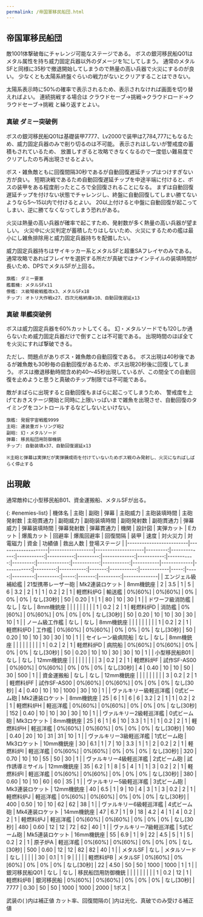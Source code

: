 ```yaml
---
permalink: /帝国軍移民船団.html
---
```

## 帝国軍移民船団

敵1001体撃破毎にチャレンジ可能なステージである。
ボスの銀河移民船Q01はメタル属性を持ち威力固定兵器以外のダメージを1にしてしまう。
通常のメタルSFと同様に35秒で撤退開始してしまうので熱量の高い兵器で火災にするのが良い。
少なくとも太陽系終盤ぐらいの戦力がないとクリアすることはできない。

太陽系表示時に50%の確率で表示されるため、表示されなければ画面を切り替えればよい。
連続挑戦する場合は クラウドセーブ→挑戦→クラウドロード→クラウドセーブ→挑戦 と繰り返すとよい。

### 真破 ダミー突破例

ボスの銀河移民船Q01は基礎装甲7777、Lv2000で装甲は7,784,777にもなるため、威力固定兵器のみで削り切るのは不可能。
表示されはしないが警戒度の蓄積もされているため、
放置しすぎると攻略できなくなるので一度低い難易度でクリアしたのち再出現させるとよい。

ボス・雑魚敵ともに回復間隔30秒であるが自動回復遅延チップはつけすぎない方が良い。
短期決戦であるため自動回復遅延チップを中途半端に付けると、ボスの装甲をある程度削ったところで全回復されることになる。
まずは自動回復遅延チップを付けない状態でチャレンジし、終盤に自動回復してしまい勝てないようなら5～15以内で付けるとよい。
20以上付けると中盤に自動回復が起こってしまい、逆に勝てなくなってしまう恐れがある。

火災は熱量の高い兵器が確率で起こすため、発射数が多く熱量の高い兵器が望ましい。
火災中に火災判定が蓄積したりはしないため、火災にするための艦は最小にし雑魚排除用と威力固定兵器持ちを配備したい。

威力固定兵器持ちはサイキッカー系とメタルSFと超重SAフレイヤのみである。
通常攻略であればフレイヤを選択する所だが真破ではナインテイルの装填時間が長いため、DPSでメタルSFが上回る。

```
旗艦: ダミー要塞
艦載機: メタルSFx11
僚艦: ス級弩級戦艦改x3、メタルSFx18
チップ: オトリ大作戦x27、四次元格納庫x10、自動回復遅延x13
```

### 真破 単艦突破例

ボスは威力固定兵器を60%カットしてくる。
幻・メタルソードでも120しか通らないため威力固定兵器だけで倒すことは不可能である。
出現時間のほぼ全てを火災にすれば撃破できる。

ただし、問題点がありボス・雑魚敵の自動回復である。
ボス出現は40秒後であるが雑魚敵も30秒毎の自動回復があるため、ボス出現20秒後に回復してしまう。
ボスは撤退移動時間含め約40～45秒出現しているが、この間全ての自動回復を止めようと思うと真破のチップ制限では不可能である。

敵がまばらに出現すると自動回復もまばらに起こってしまうため、
警戒度を上げておきステージ開始と同時に上限いっぱいまで雑魚を出現させ、自動回復のタイミングをコントロールするなどしないといけない。

```
旗艦: 発掘宇宙戦艦9999
主砲: 連装重ガトリング砲2
副砲: 幻・メタルソード
弾幕: 移民船団用防御機銃
チップ: 自動装填x37、自動回復遅延x13

※主砲と弾幕は実弾だが実弾錬成術を付けていないためボス戦のみ発射し、火災になればしばらく停止する
```

## 出現敵

通常敵枠に小型移民船B01、資金運搬船、メタルSFが出る。

{: #enemies-list}
| 機体名                  | 主砲               | 副砲             | 弾幕               | 主砲威力 | 主砲装填時間 | 主砲発射数 | 主砲貫通力 | 副砲威力 | 副砲装填時間 | 副砲発射数 | 副砲貫通力 | 弾幕威力 | 弾幕装填時間 | 弾幕発射数 | 弾幕貫通力 | 機関      | 設計図      | 実弾カット |  Eカット | 爆風カット | 回避率 | 爆風回避率 | 回復間隔   | 装甲 | 速度 | 対火災力 | 対電磁力 | 資金 | 功績値 | 救出人数 | 登場ステージ |
|-------------------------|--------------------|------------------|--------------------|---------:|-------------:|-----------:|-----------:|---------:|-------------:|-----------:|-----------:|---------:|-------------:|-----------:|-----------:|-----------|-------------|-----------:|---------:|-----------:|-------:|-----------:|------------|-----:|-----:|---------:|---------:|-----:|-------:|---------:|--------------|
| エンジェル級補給艦      | 21型携帯レーザー砲 | Mk2連装ロケット  | 8mm機銃座          |        2 |          3.5 |          1 |          5 |        6 |          3.2 |          2 |          1 |        1 |          0.2 |          2 |          1 | 軽燃料炉G | 輸送艦      |    0%[60%] |  0%[60%] |         0% |     0% |         0% | なし[30秒] |   50 | 0.20 |        1 |        1 |   80 |     10 |       30 | 1            |
| ドワーフ級消防艦        | なし               | なし             | 8mm機銃座          |          |              |            |            |          |              |            |            |        1 |          0.2 |          2 |          1 | 軽燃料炉D | 消防艦      |    0%[60%] |  0%[60%] |         0% |     0% |         0% | なし[30秒] |   50 | 0.20 |       10 |       10 |   30 |     30 |       10 | 1            |
| ノーム級工作艦          | なし               | なし             | 8mm機銃座          |          |              |            |            |          |              |            |            |        1 |          0.2 |          2 |          1 | 軽燃料炉D | 工作艦      |    0%[60%] |  0%[60%] |         0% |     0% |         0% | なし[30秒] |   50 | 0.20 |       10 |       10 |   30 |     30 |       10 | 1            |
| セイレーン級病院船      | なし               | なし             | 8mm機銃座          |          |              |            |            |          |              |            |            |        1 |          0.2 |          2 |          1 | 軽燃料炉D | 病院船      |    0%[60%] |  0%[60%] |         0% |     0% |         0% | なし[30秒] |   50 | 0.20 |       10 |       10 |   30 |     30 |       10 | 1            |
| 小型移民船B01           | なし               | なし             | 12mm機銃座         |          |              |            |            |          |              |            |            |        3 |          0.2 |          2 |          1 | 軽燃料炉F | 試作SF-AS00 |    0%[60%] |  0%[60%] |         0% |     0% |         0% | なし[30秒] |    4 | 0.40 |       10 |       10 |   50 |     30 |      500 | 1            |
| 資金運搬船              | なし               | なし             | 12mm機銃座         |          |              |            |            |          |              |            |            |        3 |          0.2 |          2 |          1 | 軽燃料炉F | 試作SF-AS00 |    0%[60%] |  0%[60%] |         0% |     0% |         0% | なし[30秒] |    4 | 0.40 |       10 |       10 | 1000 |     30 |       10 | 1            |
| ヴァルキリー級軽巡洋艦  | 0式ビーム砲        | Mk2連装ロケット  | 8mm機銃座          |       25 |            6 |          1 |          6 |        6 |          3.2 |          2 |          1 |        1 |          0.2 |          2 |          1 | 軽燃料炉H | 軽巡洋艦    |    0%[60%] |  0%[60%] |         0% |     0% |         0% | なし[30秒] |  152 | 0.40 |       10 |       10 |   30 |     30 |       10 | 1            |
| ヴァルキリー2級軽巡洋艦 | 0式ビーム砲        | Mk3ロケット      | 8mm機銃座          |       25 |            6 |          1 |          6 |       10 |          3.3 |          1 |          1 |        1 |          0.2 |          2 |          1 | 軽燃料炉H | 軽巡洋艦    |    0%[60%] |  0%[60%] |         0% |     0% |         0% | なし[30秒] |  160 | 0.40 |       20 |       10 |   31 |     31 |       10 | 1            |
| ヴァルキリー3級軽巡洋艦 | 1式ビーム砲        | Mk3ロケット      | 10mm機銃座         |       30 |          6.1 |          1 |          7 |       10 |          3.3 |          1 |          1 |        2 |          0.2 |          2 |          1 | 軽燃料炉I | 軽巡洋艦    |    0%[60%] |  0%[60%] |         0% |     0% |         0% | なし[30秒] |  320 | 0.70 |       10 |       10 |   55 |     50 |       30 | 1            |
| ヴァルキリー4級軽巡洋艦 | 2式ビーム砲        | 試作誘導ミサイル | 12mm機銃座         |       35 |          6.2 |          1 |          8 |        5 |            4 |          1 |          1 |        3 |          0.2 |          2 |          1 | 軽燃料炉I | 軽巡洋艦    |    0%[60%] |  0%[60%] |         0% |     0% |         0% | なし[30秒] |  380 | 0.60 |       10 |       10 |   60 |     60 |       35 | 1            |
| ヴァルキリー5級軽巡洋艦 | 3式ビーム砲        | Mk3連装ロケット  | 12mm機銃座         |       40 |          6.5 |          1 |          9 |       10 |            4 |          3 |          1 |        3 |          0.2 |          2 |          1 | 軽燃料炉J | 軽巡洋艦    |    0%[60%] |  0%[60%] |         0% |     0% |         0% | なし[30秒] |  400 | 0.50 |       10 |       10 |   62 |     62 |       38 | 1            |
| ヴァルキリー6級軽巡洋艦 | 4式ビーム砲        | Mk4連装ロケット  | 14mm機銃座         |       47 |          6.7 |          1 |          9 |       18 |          4.2 |          4 |          1 |        4 |          0.2 |          2 |          1 | 軽燃料炉J | 軽巡洋艦    |    0%[60%] |  0%[60%] |         0% |     0% |         0% | なし[30秒] |  480 | 0.60 |       12 |       12 |   72 |     62 |       40 | 1            |
| ヴァルキリー7級軽巡洋艦 | 5式ビーム砲        | Mk5連装ロケット  | 16mm機銃座         |       55 |          6.9 |          1 |          9 |       22 |          4.5 |          5 |          1 |        5 |          0.2 |          2 |          1 | 原子炉A   | 軽巡洋艦    |    0%[60%] |  0%[60%] |         0% |     0% |         0% | なし[30秒] |  500 | 0.60 |       12 |       12 |   82 |     82 |       40 | 1            |
| メタルSF                | なし               | メタルソード     | なし               |          |              |            |            |       30 |          0.1 |          1 |          9 |          |              |            |            | 軽燃料炉B | メタルSF    |    0%[60%] |  0%[60%] |         0% |     0% |         0% | なし[30秒] |   22 | 4.50 |       50 |       50 | 1000 |   1000 |        1 | 1            |
| 銀河移民船Q01           | なし               | なし             | 移民船団用防御機銃 |          |              |            |            |          |              |            |            |        1 |          0.2 |         12 |          1 | 軽燃料炉B | 銀河移民船  |    0%[60%] |  0%[60%] |         0% |     0% |         0% | なし[30秒] | 7777 | 0.30 |       50 |       50 | 1000 |   1000 |     2000 | 1ボス        |

武装の( )内は補正値
カット率、回復間隔の[ ]内は光化、真破でのみ受ける補正値
